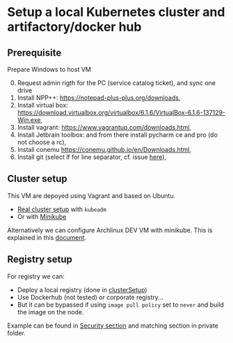 # Setup a local Kubernetes cluster and artifactory/docker hub

## Prerequisite

Prepare Windows to host VM

0. Request admin rigth for the PC (service catalog ticket), and sync one drive
1. Install NPP++: https://notepad-plus-plus.org/downloads,
2. Install virtual box: https://download.virtualbox.org/virtualbox/6.1.6/VirtualBox-6.1.6-137129-Win.exe,
3. Install vagrant: https://www.vagrantup.com/downloads.html,
4. Install Jetbrain toolbox: and from there install pycharm ce and pro (do not choose a rc),
5. Install conemu https://conemu.github.io/en/Downloads.html,
6. Install git (select lf for line separator, cf. issue [here](./fix-line-speparator-issue.md)),

## Cluster setup

This VM are depoyed using Vagrant and based on Ubuntu.

- [Real cluster setup](./Setup/ClusterSetup/README.md) with `kubeadm`
- Or with [Minikube](./Setup/MinikubeSetup/README.md)

Alternatively we can configure Archlinux DEV VM with minikube.
This is explained in this [document](./archlinux-dev-vm-with-minikube.md).

## Registry setup

For registry we can:
- Deploy a local registry (done in [clusterSetup](./ClusterSetup))
- Use Dockerhub (not tested) or corporate registry...
- But it can be bypassed if using `image pull policy` set to `never` and build the image on the node.

Example can be found in [Security section](./../Security/0-capabilities-bis-part1-basic.md) and matching section in private folder.
